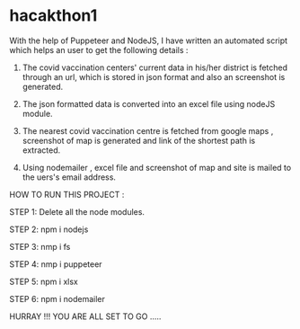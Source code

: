 # hacakthon1


With the help of Puppeteer and NodeJS, I have written an automated script which helps an user to get the following details :

1. The covid vaccination centers' current data in his/her district is fetched through an url, which is stored in json format and also an screenshot is generated.

2. The json formatted data is converted into an excel file using nodeJS module.

3. The nearest covid vaccination centre is fetched from google maps , screenshot of map is generated and link of the shortest path is extracted. 

4. Using nodemailer , excel file and screenshot of map and site is mailed to the uers's email address.


HOW TO RUN THIS PROJECT :

STEP 1: Delete all the node modules.

STEP 2: npm i nodejs

STEP 3: nmp i fs

STEP 4: nmp i puppeteer 

STEP 5: npm i xlsx

STEP 6: npm i nodemailer

HURRAY !!! YOU ARE ALL SET TO GO .....
